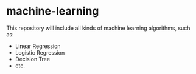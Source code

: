 # machine-learning

This repository will include all kinds of machine learning algorithms, such as:
- Linear Regression
- Logistic Regression
- Decision Tree
- etc.
